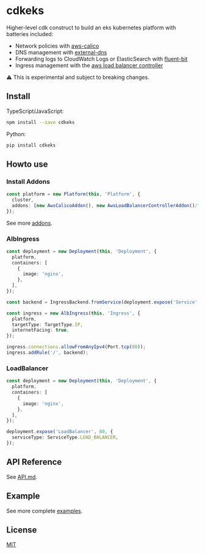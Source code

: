 # cdkeks
Higher-level cdk construct to build an eks kubernetes platform with batteries included:

- Network policies with [aws-calico](https://github.com/aws/eks-charts/tree/master/stable/aws-calico)
- DNS management with [external-dns](https://github.com/kubernetes-sigs/external-dns)
- Forwarding logs to CloudWatch Logs or ElasticSearch with [fluent-bit](https://github.com/aws/aws-for-fluent-bit)
- Ingress management with the [aws load balancer controller](https://github.com/kubernetes-sigs/aws-load-balancer-controller)

:warning: This is experimental and subject to breaking changes.

## Install
TypeScript/JavaScript:

```bash
npm install --save cdkeks
```

Python:

```bash
pip install cdkeks
```

## Howto use

### Install Addons
```typescript
const platform = new Platform(this, 'Platform', {
  cluster,
  addons: [new AwsCalicoAddon(), new AwsLoadBalancerControllerAddon()/*,...*/],
});
```
See more [addons](https://github.com/hupe1980/cdkeks/tree/main/cdkeks/src/addons).

### AlbIngress
```typescript
const deployment = new Deployment(this, 'Deployment', {
  platform,
  containers: [
    {
      image: 'nginx',
    },
  ],
});

const backend = IngressBackend.fromService(deployment.expose('Service', 80));

const ingress = new AlbIngress(this, 'Ingress', {
  platform,
  targetType: TargetType.IP,
  internetFacing: true,
});

ingress.connections.allowFromAnyIpv4(Port.tcp(80));
ingress.addRule('/', backend);
```

### LoadBalancer
```typescript
const deployment = new Deployment(this, 'Deployment', {
  platform,
  containers: [
    {
      image: 'nginx',
    },
  ],
});

deployment.expose('LoadBalancer', 80, {
  serviceType: ServiceType.LOAD_BALANCER,
});
```

## API Reference

See [API.md](https://github.com/hupe1980/cdkeks/tree/master/cdkeks/API.md).

## Example

See more complete [examples](https://github.com/hupe1980/cdkeks/tree/main/examples).

## License
[MIT](https://github.com/hupe1980/cdkeks/tree/main/cdkeks/LICENSE)